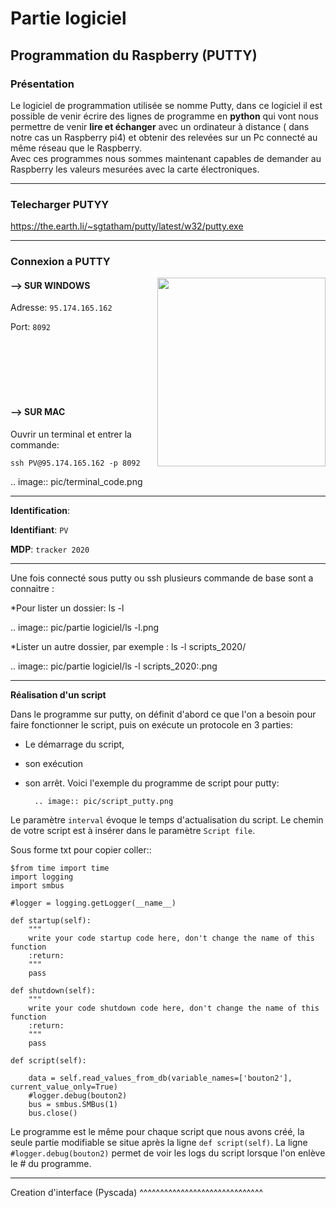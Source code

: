 # Partie logiciel

## Programmation du Raspberry (PUTTY)

### Présentation

Le logiciel de programmation utilisée se nomme Putty, dans ce logiciel il est possible de venir écrire des lignes de programme en **python** qui vont nous permettre  de venir **lire et échanger** avec un ordinateur à distance ( dans notre cas un Raspberry pi4) et obtenir des relevées sur un Pc connecté au même réseau que le Raspberry.
<br>
Avec ces programmes nous sommes maintenant capables de demander au Raspberry les valeurs mesurées avec la carte électroniques. 

-------------

### Telecharger PUTYY

https://the.earth.li/~sgtatham/putty/latest/w32/putty.exe

-------------

### Connexion a PUTTY

<img src="https://raw.githubusercontent.com/pt-tracker-gim/trackeurSolaire/master/docs/source/pic/PUTTY.PNG" height="302px" width="269px" align="right"/>

#### --> SUR WINDOWS


Adresse: ``95.174.165.162`` 

Port: ``8092`` 

<br><br><br><br><br>

#### --> SUR MAC

Ouvrir un terminal et entrer la commande:

``ssh PV@95.174.165.162 -p 8092``

.. image:: pic/terminal_code.png

-------------

**Identification**:

**Identifiant**: ``PV`` 

**MDP**: ``tracker 2020``

-------------

Une fois connecté sous putty ou ssh plusieurs commande de base sont a connaitre :

*Pour lister un dossier: ls -l

.. image:: pic/partie logiciel/ls -l.png

*Lister un autre dossier, par exemple : ls -l scripts_2020/
 
.. image:: pic/partie logiciel/ls -l scripts_2020:.png




-------------

**Réalisation d'un script**


Dans le programme sur putty, on définit d'abord ce que l'on a besoin pour faire fonctionner le script, puis on exécute un protocole en 3 parties: 

* Le démarrage du script, 
* son exécution 
* son arrêt.
Voici l'exemple du programme de script pour putty:

		.. image:: pic/script_putty.png

Le paramètre ``interval`` évoque le temps d'actualisation du script.
Le chemin de votre script est à insérer dans le paramètre ``Script file``.

Sous forme txt pour copier coller::

	$from time import time
	import logging
	import smbus
	
	#logger = logging.getLogger(__name__)
	
	def startup(self):
		"""
		write your code startup code here, don't change the name of this function
		:return:
		"""
		pass
	
	def shutdown(self):
		"""
		write your code shutdown code here, don't change the name of this function
		:return:
		"""
		pass
	
	def script(self):
	
		data = self.read_values_from_db(variable_names=['bouton2'], current_value_only=True)
		#logger.debug(bouton2)
		bus = smbus.SMBus(1)
		bus.close()
		
Le programme est le même pour chaque script que nous avons créé, la seule partie modifiable se situe après la ligne ``def script(self)``.
La ligne ``#logger.debug(bouton2)`` permet de voir les logs du script lorsque l'on enlève le # du programme.


-----------------------------


Creation d'interface (Pyscada)
^^^^^^^^^^^^^^^^^^^^^^^^^^^^^^

